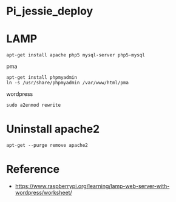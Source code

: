 # Pi_jessie_deploy

# LAMP

	apt-get install apache php5 mysql-server php5-mysql 
pma

	apt-get install phpmyadmin
	ln -s /usr/share/phpmyadmin /var/www/html/pma

wordpress

	sudo a2enmod rewrite

# Uninstall apache2
	apt-get --purge remove apache2

# Reference
- https://www.raspberrypi.org/learning/lamp-web-server-with-wordpress/worksheet/

